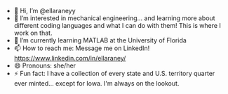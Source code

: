 - 👋 Hi, I’m @ellaraneyy
- 👀 I’m interested in mechanical engineering... and learning more about different coding languages and what I can do with them! This is where I work on that.
- 🌱 I’m currently learning MATLAB at the University of Florida
- 📫 How to reach me: Message me on LinkedIn! https://www.linkedin.com/in/ellaraney/
- 😄 Pronouns: she/her
- ⚡ Fun fact: I have a collection of every state and U.S. territory quarter ever minted... except for Iowa. I'm always on the lookout.

<!---
ellaraneyy/ellaraneyy is a ✨ special ✨ repository because its `README.md` (this file) appears on your GitHub profile.
You can click the Preview link to take a look at your changes.
--->
